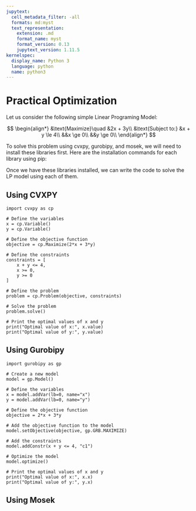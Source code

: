 ```yaml
---
jupytext:
  cell_metadata_filter: -all
  formats: md:myst
  text_representation:
    extension: .md
    format_name: myst
    format_version: 0.13
    jupytext_version: 1.11.5
kernelspec:
  display_name: Python 3
  language: python
  name: python3
---
```


# Practical Optimization

Let us consider the following simple Linear Programing Model:

$$
\begin{align*}
&\text{Maximize}\quad &2x + 3y\\
&\text{Subject to:}
&x + y \le 4\\
&&x \ge 0\\
&&y \ge 0\\
\end{align*}
$$

To solve this problem using cvxpy, gurobipy, and mosek, we will need to install these libraries first. Here are the installation commands for each library using pip:


Once we have these libraries installed, we can write the code to solve the LP model using each of them.

## Using CVXPY

```{code-cell}
import cvxpy as cp

# Define the variables
x = cp.Variable()
y = cp.Variable()

# Define the objective function
objective = cp.Maximize(2*x + 3*y)

# Define the constraints
constraints = [
    x + y <= 4,
    x >= 0,
    y >= 0
]

# Define the problem
problem = cp.Problem(objective, constraints)

# Solve the problem
problem.solve()

# Print the optimal values of x and y
print("Optimal value of x:", x.value)
print("Optimal value of y:", y.value)
```

## Using Gurobipy

```{code-cell}
import gurobipy as gp

# Create a new model
model = gp.Model()

# Define the variables
x = model.addVar(lb=0, name="x")
y = model.addVar(lb=0, name="y")

# Define the objective function
objective = 2*x + 3*y

# Add the objective function to the model
model.setObjective(objective, gp.GRB.MAXIMIZE)

# Add the constraints
model.addConstr(x + y <= 4, "c1")

# Optimize the model
model.optimize()

# Print the optimal values of x and y
print("Optimal value of x:", x.x)
print("Optimal value of y:", y.x)
```
## Using Mosek

